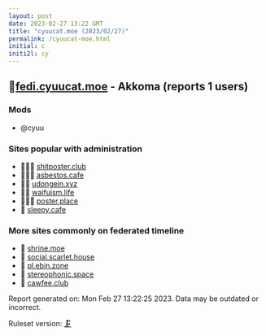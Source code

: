 ```yaml
---
layout: post
date: 2023-02-27 13:22 GMT
title: "cyuucat.moe (2023/02/27)"
permalink: /cyuucat-moe.html
initial: c
initi2l: cy
---
```


## 🦝[fedi.cyuucat.moe](https://fedi.cyuucat.moe) - Akkoma (reports 1 users)

### Mods
 * @cyuu

### Sites popular with administration

* 🦝🧸💉 [shitposter.club](/shitposter-club.html)
* 🦝🧸💉 [asbestos.cafe](/asbestos-cafe.html)
* 🦝🧸 [udongein.xyz](/udongein-xyz.html)
* 🦝🧸 [waifuism.life](/waifuism-life.html)
* 🦝🧸💉 [poster.place](/poster-place.html)
* 🦝 [sleepy.cafe](/sleepy-cafe.html)

### More sites commonly on federated timeline

* 🦝 [shrine.moe](/shrine-moe.html)
* 🐘 [social.scarlet.house](/social-scarlet-house.html)
* 🐘 [pl.ebin.zone](/pl-ebin-zone.html)
* 🦝 [stereophonic.space](/stereophonic-space.html)
* 🦝 [cawfee.club](/cawfee-club.html)

Report generated on: Mon Feb 27 13:22:25 2023. Data may be outdated or incorrect.

Ruleset version: [🗜](/version-clamp)
